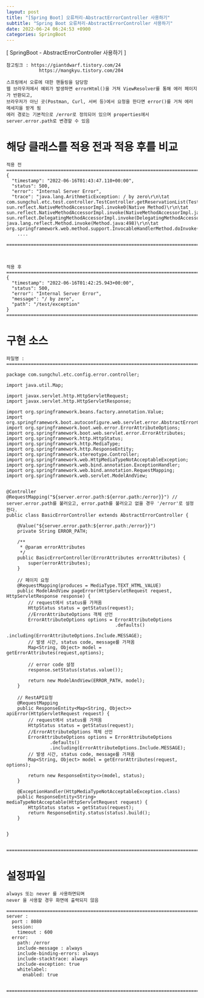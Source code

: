 ```yaml
---
layout: post
title: "[Spring Boot] 오류처리-AbstractErrorController 사용하기"
subtitle: "Spring Boot 오류처리-AbstractErrorController 사용하기"
date: 2022-06-24 06:24:53 +0900
categories: SpringBoot
---
```

[ SpringBoot - AbstractErrorController 사용하기 ]
	
	참고링크 : https://giantdwarf.tistory.com/24
				https://mangkyu.tistory.com/204

	스프링에서 오류에 대한 핸들링을 담당함
	웹 브라우저에서 예외가 발생하면 errorHtml()을 거쳐 ViewResolver를 통해 에러 페이지가 반환되고, 
	브라우저가 아닌 곳(Postman, Curl, 서버 등)에서 요청을 한다면 error()를 거쳐 에러 메세지을 받게 됨 
	에러 경로는 기본적으로 /error로 정의되어 있으며 properties에서 server.error.path로 변경할 수 있음


# 해당 클래스를 적용 전과 적용 후를 비교
	
	적용 전
	=================================================================================================================
	{
	  "timestamp": "2022-06-16T01:43:47.110+00:00",
	  "status": 500,
	  "error": "Internal Server Error",
	  "trace": "java.lang.ArithmeticException: / by zero\r\n\tat com.sungchul.etc.test.controller.TestController.getReservationList(TestController.java:25)\r\n\tat sun.reflect.NativeMethodAccessorImpl.invoke0(Native Method)\r\n\tat sun.reflect.NativeMethodAccessorImpl.invoke(NativeMethodAccessorImpl.java:62)\r\n\tat sun.reflect.DelegatingMethodAccessorImpl.invoke(DelegatingMethodAccessorImpl.java:43)\r\n\tat java.lang.reflect.Method.invoke(Method.java:498)\r\n\tat org.springframework.web.method.support.InvocableHandlerMethod.doInvoke(InvocableHandlerMethod.java:205)\r\n\tat 
		....

	=================================================================================================================



	적용 후
	=================================================================================================================
	{
	  "timestamp": "2022-06-16T01:42:25.943+00:00",
	  "status": 500,
	  "error": "Internal Server Error",
	  "message": "/ by zero",
	  "path": "/test/exception"
	}
	=================================================================================================================






# 구현 소스

	파일명 : 
	=================================================================================================================

	package com.sungchul.etc.config.error.controller;

	import java.util.Map;

	import javax.servlet.http.HttpServletRequest;
	import javax.servlet.http.HttpServletResponse;

	import org.springframework.beans.factory.annotation.Value;
	import org.springframework.boot.autoconfigure.web.servlet.error.AbstractErrorController;
	import org.springframework.boot.web.error.ErrorAttributeOptions;
	import org.springframework.boot.web.servlet.error.ErrorAttributes;
	import org.springframework.http.HttpStatus;
	import org.springframework.http.MediaType;
	import org.springframework.http.ResponseEntity;
	import org.springframework.stereotype.Controller;
	import org.springframework.web.HttpMediaTypeNotAcceptableException;
	import org.springframework.web.bind.annotation.ExceptionHandler;
	import org.springframework.web.bind.annotation.RequestMapping;
	import org.springframework.web.servlet.ModelAndView;


	@Controller
	@RequestMapping("${server.error.path:${error.path:/error}}") // server.error.path를 불러오고, error.path를 불러오고 없을 경우 '/error'로 설정한다.
	public class BasicErrorController extends AbstractErrorController {

		@Value("${server.error.path:${error.path:/error}}")
		private String ERROR_PATH;

		/**
		 * @param errorAttributes
		 */
		public BasicErrorController(ErrorAttributes errorAttributes) {
			super(errorAttributes);
		}

		// 페이지 요청
		@RequestMapping(produces = MediaType.TEXT_HTML_VALUE)
		public ModelAndView pageError(HttpServletRequest request, HttpServletResponse response) {
			// request에서 status를 가져옴
			HttpStatus status = getStatus(request);
			//ErrorAttributeOptions 객체 선언
			ErrorAttributeOptions options = ErrorAttributeOptions
											.defaults()
											.including(ErrorAttributeOptions.Include.MESSAGE);
			// 발생 시간, status code, message를 가져옴
			Map<String, Object> model = getErrorAttributes(request,options);

			// error code 설정
			response.setStatus(status.value());

			return new ModelAndView(ERROR_PATH, model);
		}

		// RestAPI요청
		@RequestMapping
		public ResponseEntity<Map<String, Object>> apiError(HttpServletRequest request) {
			// request에서 status를 가져옴
			HttpStatus status = getStatus(request);
			//ErrorAttributeOptions 객체 선언
			ErrorAttributeOptions options = ErrorAttributeOptions
					.defaults()
					.including(ErrorAttributeOptions.Include.MESSAGE);
			// 발생 시간, status code, message를 가져옴
			Map<String, Object> model = getErrorAttributes(request, options);

			return new ResponseEntity<>(model, status);
		}

		@ExceptionHandler(HttpMediaTypeNotAcceptableException.class)
		public ResponseEntity<String> mediaTypeNotAcceptable(HttpServletRequest request) {
			HttpStatus status = getStatus(request);
			return ResponseEntity.status(status).build();
		}


	}


	=================================================================================================================


#  설정파일
	always 또는 never 를 사용하면되며
	never 을 사용할 경우 화면에 출력되지 않음

	=================================================================================================================
	server :
	  port : 8080
	  session:
		timeout : 600
	  error:
		path: /error
		include-message : always
		include-binding-errors: always
		include-stacktrace: always
		include-exception: true
		whitelabel:
		  enabled: true


	=================================================================================================================
